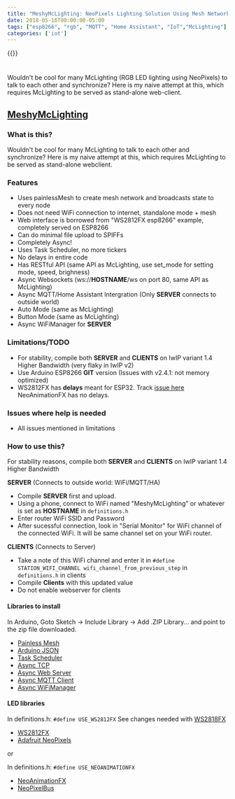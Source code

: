 ```yaml
---
title: "MeshyMcLighting: NeoPixels Lighting Solution Using Mesh Network"
date: 2018-05-16T00:00:00-05:00
tags: ["esp8266", "rgb", "MQTT", "Home Assistant", "IoT","McLighting"]
categories: ['iot']
---
```


{{<youtube j_3xK5Vr8rw>}}

#

Wouldn't be cool for many McLighting (RGB LED lighting using NeoPixels) to talk to each other and synchronize? Here is my naive attempt at this, which requires McLighting to be served as stand-alone web-client.

## [MeshyMcLighting](https://github.com/toblum/McLighting/tree/experimental/Arduino/MeshyMcLighting)

### What is this?

Wouldn't be cool for many McLighting to talk to each other and synchronize? Here is my naive attempt at this, which requires McLighting to be served as stand-alone webclient.

### Features

- Uses painlessMesh to create mesh network and broadcasts state to every node
- Does not need WiFi connection to internet, standalone mode + mesh
- Web interface is borrowed from "WS2812FX esp8266" example, completely served on ESP8266
- Can do minimal file upload to SPIFFs
- Completely Async!
- Uses Task Scheduler, no more tickers
- No delays in entire code
- Has RESTful API (same API as McLighting, use set_mode for setting mode, speed, brighness)
- Async Websockets (ws://**HOSTNAME**/ws on port 80, same API as McLighting)
- Async MQTT/Home Assistant Intergration (Only **SERVER** connects to outside world)
- Auto Mode (same as McLighting)
- Button Mode (same as McLighting)
- Async WiFiManager for **SERVER**

### Limitations/TODO

- For stability, compile both **SERVER** and **CLIENTS** on IwIP variant 1.4 Higher Bandwidth (very flaky in IwIP v2)
- Use Arduino ESP8266 **GIT** version (Issues with v2.4.1: not memory optimized)
- WS2812FX has **delays** meant for ESP32. Track [issue here](https://github.com/kitesurfer1404/WS2812FX/issues/89) NeoAnimationFX has no delays.

### Issues where help is needed

- All issues mentioned in limitations

### How to use this?

For stability reasons, compile both **SERVER** and **CLIENTS** on IwIP variant 1.4 Higher Bandwidth

**SERVER** (Connects to outside world:  WiFi/MQTT/HA)

* Compile **SERVER** first and upload.
* Using a phone, connect to WiFi named "MeshyMcLighting" or whatever is set as **HOSTNAME** in `definitions.h`
* Enter router WiFi SSID and Password
* After sucessful connection, look in "Serial Monitor" for WiFi channel of the connected WiFi. It will be same channel set on your WiFi router.

**CLIENTS** (Connects to Server)

* Take a note of this WiFi channel and enter it in `#define STATION_WIFI_CHANNEL wifi_channel_from_previous_step` in `definitions.h` in clients
* Compile **Clients** with this updated value
* Do not enable webserver for clients


#### Libraries to install

In Arduino, Goto Sketch -> Include Library -> Add .ZIP Library... and point to the zip file downloaded.

* [Painless Mesh](https://gitlab.com/painlessMesh/painlessMesh/-/archive/master/painlessMesh-master.zip)
* [Arduino JSON](https://github.com/bblanchon/ArduinoJson/archive/master.zip)
* [Task Scheduler](https://github.com/arkhipenko/TaskScheduler/archive/master.zip)
* [Async TCP](https://github.com/me-no-dev/ESPAsyncTCP/archive/master.zip)
* [Async Web Server](https://github.com/me-no-dev/ESPAsyncWebServer/archive/master.zip)
* [Async MQTT Client](https://github.com/marvinroger/async-mqtt-client/archive/master.zip)
* [Async WiFiManager](https://github.com/alanswx/ESPAsyncWiFiManager/archive/master.zip)

#### LED libraries
In definitions.h: `#define USE_WS2812FX` See changes needed with [WS2818FX](https://github.com/kitesurfer1404/WS2812FX/issues/89)

* [WS2812FX](https://github.com/kitesurfer1404/WS2812FX/archive/master.zip)
* [Adafruit NeoPixels](https://github.com/adafruit/Adafruit_NeoPixel/archive/master.zip)

or

In definitions.h: `#define USE_NEOANIMATIONFX`
* [NeoAnimationFX](https://github.com/debsahu/NeoAnimationFX/archive/master.zip)
* [NeoPixelBus](https://github.com/Makuna/NeoPixelBus/archive/master.zip)

